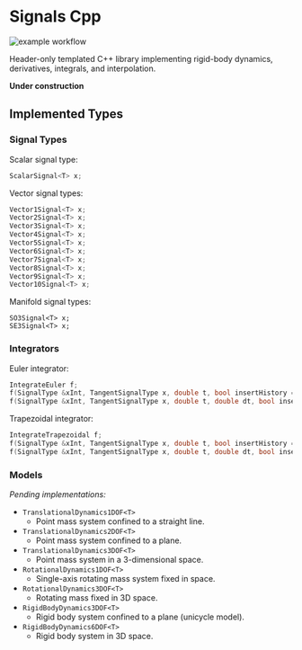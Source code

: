 # Signals Cpp

![example workflow](https://github.com/goromal/signals-cpp/actions/workflows/test.yml/badge.svg)

Header-only templated C++ library implementing rigid-body dynamics, derivatives, integrals, and interpolation.

**Under construction**

## Implemented Types

### Signal Types

Scalar signal type:

```cpp
ScalarSignal<T> x;
```

Vector signal types:

```cpp
Vector1Signal<T> x;
Vector2Signal<T> x;
Vector3Signal<T> x;
Vector4Signal<T> x;
Vector5Signal<T> x;
Vector6Signal<T> x;
Vector7Signal<T> x;
Vector8Signal<T> x;
Vector9Signal<T> x;
Vector10Signal<T> x;
```

Manifold signal types:

```
SO3Signal<T> x;
SE3Signal<T> x;
```

### Integrators

Euler integrator:

```cpp
IntegrateEuler f;
f(SignalType &xInt, TangentSignalType x, double t, bool insertHistory = false);
f(SignalType &xInt, TangentSignalType x, double t, double dt, bool insertHistory = false);
```

Trapezoidal integrator:

```cpp
IntegrateTrapezoidal f;
f(SignalType &xInt, TangentSignalType x, double t, bool insertHistory = false);
f(SignalType &xInt, TangentSignalType x, double t, double dt, bool insertHistory = false);
```

### Models

*Pending implementations:*

- `TranslationalDynamics1DOF<T>`
  - Point mass system confined to a straight line.
- `TranslationalDynamics2DOF<T>`
  - Point mass system confined to a plane.
- `TranslationalDynamics3DOF<T>`
  - Point mass system in a 3-dimensional space.
- `RotationalDynamics1DOF<T>`
  - Single-axis rotating mass system fixed in space.
- `RotationalDynamics3DOF<T>`
  - Rotating mass fixed in 3D space.
- `RigidBodyDynamics3DOF<T>`
  - Rigid body system confined to a plane (unicycle model).
- `RigidBodyDynamics6DOF<T>`
  - Rigid body system in 3D space.
